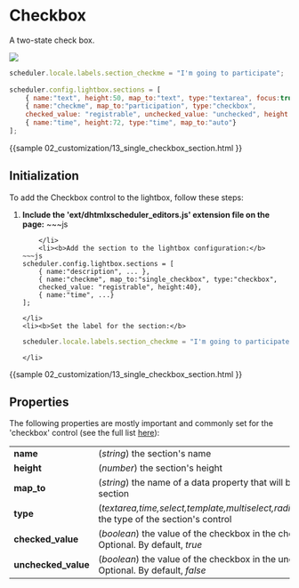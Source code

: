  Checkbox 
==============

A two-state check box.

<img src="checkbox_editor.png"/>

~~~js        
scheduler.locale.labels.section_checkme = "I'm going to participate"; 	
			
scheduler.config.lightbox.sections = [
	{ name:"text", height:50, map_to:"text", type:"textarea", focus:true },
	{ name:"checkme", map_to:"participation", type:"checkbox", 
    checked_value: "registrable", unchecked_value: "unchecked", height:40 },
	{ name:"time", height:72, type:"time", map_to:"auto"}
];
~~~            
{{sample
	02_customization/13_single_checkbox_section.html
}}

Initialization
-----------------------
To add the Checkbox control to the lightbox, follow these steps:

<ol>
	<li><b>Include the 'ext/dhtmlxscheduler_editors.js' extension file on the page:</b>
~~~js
<script src="../codebase/ext/dhtmlxscheduler_editors.js"></script>

~~~
	</li>
    <li><b>Add the section to the lightbox configuration:</b>
~~~js
scheduler.config.lightbox.sections = [
	{ name:"description", ... },
	{ name:"checkme", map_to:"single_checkbox", type:"checkbox", 
    checked_value: "registrable", height:40},
    { name:"time", ...}
];
~~~
	</li>
    <li><b>Set the label for the section:</b>
~~~js
scheduler.locale.labels.section_checkme = "I'm going to participate"; 
~~~
	</li>
</ol>
     
{{sample
	02_customization/13_single_checkbox_section.html
}}

Properties
---------------------------------------------
The following properties are mostly important and commonly set for the 'checkbox' control (see the full list <a href="api/scheduler_lightbox_config.md">here</a>):

<table class="webixdoc_links">
	<tbody>
    	<tr>
			<td class="webixdoc_links0"><b>name</b></td>
			<td>(<i>string</i>) the section's name </td>
		</tr>
        <tr>
			<td class="webixdoc_links0"><b>height</b></td>
			<td>(<i>number</i>) the section's height</td>
		</tr>
        <tr>
			<td class="webixdoc_links0"><b>map_to</b></td>
			<td>(<i>string</i>) the name of a data property that will be mapped to the section</td>
		</tr>
        <tr>
			<td class="webixdoc_links0"><b>type</b></td>
			<td>(<i>textarea,time,select,template,multiselect,radio,checkbox,combo</i>) the type of the section's control</td>
		</tr>
		<tr>
			<td class="webixdoc_links0"><b>checked_value</b></td>
			<td>(<i>boolean</i>) the value of the checkbox in the checked state. Optional. By default, <i>true</i></td>
		</tr>
        <tr>
			<td class="webixdoc_links0"><b>unchecked_value</b></td>
			<td>(<i>boolean</i>) the value of the checkbox in the unchecked state. Optional. By default, <i>false</i></td>
		</tr>
    </tbody>
</table>

